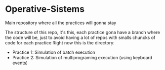 # Operative-Sistems
Main repository where all the practices will gonna stay

The structure of this repo, it's this, each practice gona have a branch where the code will be, just to avoid having a lot of repos with smalls chuncks of code for each practice
Right now this is the directory:
- Practice 1: Simulation of batch execution
- Practice 2: Simulation of multiprograming execution (using keyboard events)
